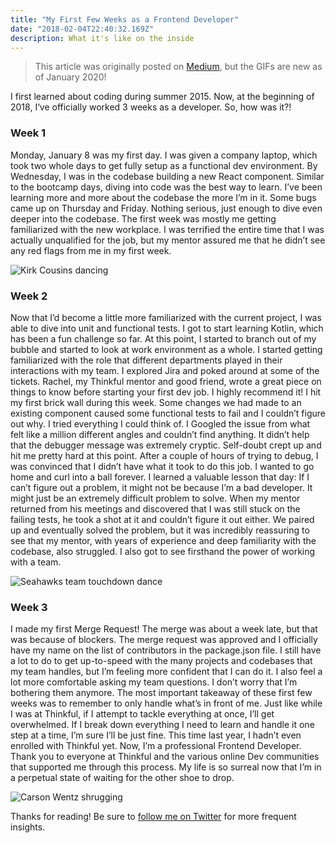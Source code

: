 ```yaml
---
title: "My First Few Weeks as a Frontend Developer"
date: "2018-02-04T22:40:32.169Z"
description: What it's like on the inside
---
```


> This article was originally posted on [Medium](https://medium.com/@Ljyockey/my-first-few-weeks-as-a-frontend-developer-865678e55903), but the GIFs are new as of January 2020!

I first learned about coding during summer 2015. Now, at the beginning of 2018, I‘ve officially worked 3 weeks as a developer. So, how was it?!

### Week 1
Monday, January 8 was my first day. I was given a company laptop, which took two whole days to get fully setup as a functional dev environment. By Wednesday, I was in the codebase building a new React component. Similar to the bootcamp days, diving into code was the best way to learn. I’ve been learning more and more about the codebase the more I’m in it. Some bugs came up on Thursday and Friday. Nothing serious, just enough to dive even deeper into the codebase. The first week was mostly me getting familiarized with the new workplace. I was terrified the entire time that I was actually unqualified for the job, but my mentor assured me that he didn’t see any red flags from me in my first week.

![Kirk Cousins dancing](https://media.giphy.com/media/321CiQNDfS6qQwK2pk/giphy.gif)

### Week 2
Now that I’d become a little more familiarized with the current project, I was able to dive into unit and functional tests. I got to start learning Kotlin, which has been a fun challenge so far.
At this point, I started to branch out of my bubble and started to look at work environment as a whole. I started getting familiarized with the role that different departments played in their interactions with my team. I explored Jira and poked around at some of the tickets. Rachel, my Thinkful mentor and good friend, wrote a great piece on things to know before starting your first dev job. I highly recommend it!
I hit my first brick wall during this week. Some changes we had made to an existing component caused some functional tests to fail and I couldn’t figure out why. I tried everything I could think of. I Googled the issue from what felt like a million different angles and couldn’t find anything. It didn’t help that the debugger message was extremely cryptic. Self-doubt crept up and hit me pretty hard at this point. After a couple of hours of trying to debug, I was convinced that I didn’t have what it took to do this job. I wanted to go home and curl into a ball forever.
I learned a valuable lesson that day: If I can’t figure out a problem, it might not be because I’m a bad developer. It might just be an extremely difficult problem to solve. When my mentor returned from his meetings and discovered that I was still stuck on the failing tests, he took a shot at it and couldn’t figure it out either. We paired up and eventually solved the problem, but it was incredibly reassuring to see that my mentor, with years of experience and deep familiarity with the codebase, also struggled. I also got to see firsthand the power of working with a team.

![Seahawks team touchdown dance](https://media.giphy.com/media/RGRn5tmZQDGHYYOcq7/giphy.gif)

### Week 3
I made my first Merge Request! The merge was about a week late, but that was because of blockers. The merge request was approved and I officially have my name on the list of contributors in the package.json file. I still have a lot to do to get up-to-speed with the many projects and codebases that my team handles, but I’m feeling more confident that I can do it. I also feel a lot more comfortable asking my team questions. I don’t worry that I’m bothering them anymore.
The most important takeaway of these first few weeks was to remember to only handle what’s in front of me. Just like while I was at Thinkful, if I attempt to tackle everything at once, I’ll get overwhelmed. If I break down everything I need to learn and handle it one step at a time, I’m sure I’ll be just fine.
This time last year, I hadn’t even enrolled with Thinkful yet. Now, I’m a professional Frontend Developer. Thank you to everyone at Thinkful and the various online Dev communities that supported me through this process. My life is so surreal now that I’m in a perpetual state of waiting for the other shoe to drop.

![Carson Wentz shrugging](https://media.giphy.com/media/3oFzmkRLrl1sXxXdD2/giphy.gif)

Thanks for reading! Be sure to [follow me on Twitter](https://twitter.com/Ljyockey) for more frequent insights.
